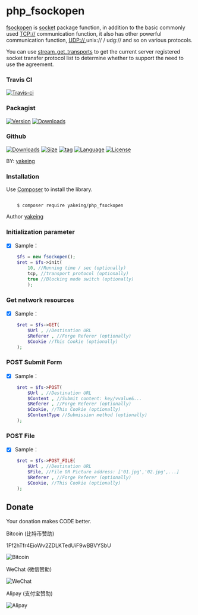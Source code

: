 # php_fsockopen

[fsockopen](http://www.php.net/manual/zh/function.fsockopen.php) is [socket](http://baike.baidu.com/link?url=vEfhjKHoJNnb5eN2qzUIUtviPBG8zeEv8-PSGBFv7YyVE0JoRVGv_APfOLXCsFVtjaf3h12OSLvUwJaUPn_Wmq) package function, in addition to the basic commonly used [TCP://](http://baike.baidu.com/item/TCP%2FIP%E5%8D%8F%E8%AE%AE) communication function, it also has other powerful communication function, [UDP:// ](http://baike.baidu.com/link?url=NpRzddM-7gSodefpLJ3Y9CaoYirrM6UVsymQ2dnPBU_O_q9GwWSc7imxtSwEcb-8RlBMbzr6wVTbTpmOk_bglx6FX9q8VLlF3NVQs7Yi0xzz5NArvxQAZpQJtgYBIclosdU6AkrAM7n6oJs1K8LfL_) unix:// / udg:// and so on various protocols.

You can use  [stream_get_transports](http://php.net/manual/zh/function.stream-get-transports.php) to get the current server registered socket transfer protocol list to determine whether to support the need to use the agreement.

### Travis CI

[![Travis-ci](https://api.travis-ci.org/yakeing/php_fsockopen.svg)](https://travis-ci.org/yakeing/php_fsockopen)

### Packagist

[![Version](http://img.shields.io/packagist/v/yakeing/php_fsockopen.svg)](https://packagist.org/packages/yakeing/php_fsockopen)
[![Downloads](http://img.shields.io/packagist/dt/yakeing/php_fsockopen.svg)](https://packagist.org/packages/yakeing/php_fsockopen)

### Github

[![Downloads](https://img.shields.io/github/downloads/yakeing/php_fsockopen/total.svg)](https://github.com/yakeing/php_fsockopen)
[![Size](https://img.shields.io/github/size/yakeing/php_fsockopen/src/php_fsockopen/fsockopen.php.svg)](https://github.com/yakeing/php_fsockopen)
[![tag](https://img.shields.io/github/tag/yakeing/php_fsockopen.svg)](https://github.com/yakeing/php_fsockopen)
[![Language](https://oauth.applinzi.com/SvgLabel/4D4D4D/Language/F66000/PHP/image.svg)](https://github.com/yakeing/php_fsockopen)
[![License](https://oauth.applinzi.com/SvgLabel/4D4D4D/License/007EC6/MPL-2.0/image.svg)](https://github.com/yakeing/php_fsockopen)

BY: [yakeing](http://weibo.com/yakeing)

### Installation

Use [Composer](https://getcomposer.org) to install the library.

```

    $ composer require yakeing/php_fsockopen

```

Author [yakeing](http://weibo.com/yakeing)

### Initialization parameter

- [x] Sample：
```php
    $fs = new fsockopen();
    $ret = $fs->init(
        10, //Running time / sec (optionally)
        tcp, //transport protocol (optionally)
        true //Blocking mode switch (optionally)
        );
```

### Get network resources

- [x] Sample：
```php
    $ret = $fs->GET(
        $Url , //Destination URL
        $Referer , //Forge Referer (optionally)
        $Cookie //This Cookie (optionally)
    );
```


### POST Submit Form

- [x] Sample：
```php
    $ret = $fs->POST(
        $Url , //Destination URL
        $Content , //Submit content: key/vvalue&...
        $Referer , //Forge Referer (optionally)
        $Cookie, //This Cookie (optionally)
        $ContentType //Submission method (optionally)
    );
```

### POST File

- [x] Sample：
```php
    $ret = $fs->POST_FILE(
        $Url , //Destination URL
        $File, //File OR Picture address: ['01.jpg','02.jpg',...]
        $Referer , //Forge Referer (optionally)
        $Cookie, //This Cookie (optionally)
    );
```

Donate
---
Your donation makes CODE better.

 Bitcoin (比特币赞助)

 1Ff2hTfr4EioWv2ZDLKTedUiF9wBBVYSbU

 ![Bitcoin](https://oauth.applinzi.com/QR/230/bitcoin%3a1Ff2hTfr4EioWv2ZDLKTedUiF9wBBVYSbU/Bitcoin.png)

 WeChat (微信赞助)

 ![WeChat](https://oauth.applinzi.com/QR/230/wxp%3a%7C%7Cf2f0SOGAUjQ1ALzigoyN7nW8tK68D2oeU3YO/WeChat.png)

 Alipay (支付宝赞助)

 ![Alipay](https://oauth.applinzi.com/QR/230/HTTPS%3a%7C%7CQR.ALIPAY.COM%7CTSX082709YGHVXYUQCWKD6/Alipay.png)
